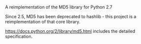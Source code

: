 A reimplementation of the MD5 library for Python 2.7

Since 2.5, MD5 has been deprecated to hashlib - this project is a reimplementation of that core library.

https://docs.python.org/2/library/md5.html includes the detailed specification.
